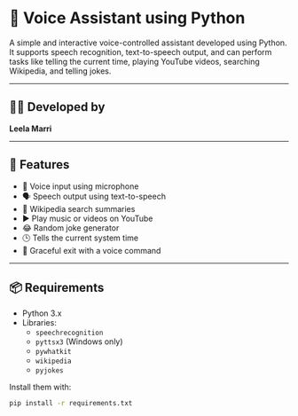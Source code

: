 # 🧠 Voice Assistant using Python

A simple and interactive voice-controlled assistant developed using Python. It supports speech recognition, text-to-speech output, and can perform tasks like telling the current time, playing YouTube videos, searching Wikipedia, and telling jokes.

---

## 👩‍💻 Developed by
**Leela Marri**

---

## 🚀 Features

- 🎤 Voice input using microphone
- 🗣️ Speech output using text-to-speech
- 🔎 Wikipedia search summaries
- ▶️ Play music or videos on YouTube
- 😂 Random joke generator
- 🕒 Tells the current system time
- 🛑 Graceful exit with a voice command

---

## 📦 Requirements

- Python 3.x
- Libraries:
  - `speechrecognition`
  - `pyttsx3` (Windows only)
  - `pywhatkit`
  - `wikipedia`
  - `pyjokes`

Install them with:
```bash
pip install -r requirements.txt
